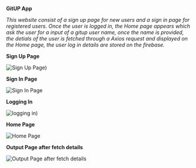 **GitUP App**

*This website consist of a sign up page for new users and a sign in page for registered users. Once the user is logged in, the Home page appears which ask the user for a input of a gitup user name, once the name is provided, the detials of the user is fetched through a Axios request and displayed on the Home page, the user log in details are stored on the firebase.*

**Sign Up Page**

![Sign Up Page)](https://github.com/prasannavasudevan/React-projects/assets/32860910/27a29386-4d6b-4e87-a051-19d1b93c928f)

**Sign In Page**

![Sign In Page](https://github.com/prasannavasudevan/React-projects/assets/32860910/bae40e57-b4c2-4196-84df-c1076dae98a4)

**Logging In**

![logging in)](https://github.com/prasannavasudevan/React-projects/assets/32860910/0a4b6460-25cd-429b-8dd1-6caf0c68edb0)

**Home Page**

![Home Page](https://github.com/prasannavasudevan/React-projects/assets/32860910/6d091a6b-d0cb-4f0e-bd28-bc873fae77fb)

**Output Page after fetch details**

![Output Page after fetch details](https://github.com/prasannavasudevan/React-projects/assets/32860910/4b3bc40a-fab7-4ccd-aa9d-76b1d65ba032)
